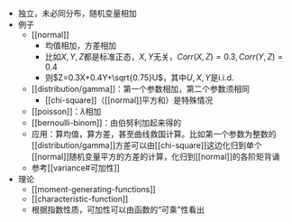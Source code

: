 - 独立，未必同分布，随机变量相加
- 例子
  - [[normal]]
    - 均值相加，方差相加
    - 比如$X,Y,Z$都是标准正态，$X,Y$无关，$Corr(X,Z)=0.3, Corr(Y,Z)=0.4$
    - 则$Z=0.3X+0.4Y+\sqrt{0.75}U$，其中$U,X,Y$是i.i.d.
  - [[distribution/gamma]]：第一个参数相加，第二个参数须相同
    - [[chi-square]]（[[normal]]平方和）是特殊情况
  - [[poisson]]：$\lambda$相加
  - [[bernoulli-binom]]：由伯努利加起来得的
  - 应用：算均值，算方差，甚至曲线救国计算。比如第一个参数为整数的[[distribution/gamma]]方差可以由[[chi-square]]这边化归到单个[[normal]]随机变量平方的方差的计算，化归到[[normal]]的各阶矩背诵
  - 参考[[variance#可加性]]
- 理论
  - [[moment-generating-functions]]
  - [[characteristic-function]]
  - 根据指数性质，可加性可以由函数的“可乘”性看出